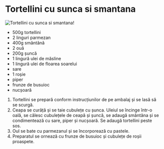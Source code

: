 ---
---
# Tortellini cu sunca si smantana

![Tortellini cu sunca si smantana!](https://media.kaufland.com/images/PPIM/AP_Content_666/std.lang.all/92/40/Asset_819240.jpg "Tortellini cu sunca si smantana")

- 500g tortellini
- 2 linguri parmezan
- 400g smântână
- 2 ouă
- 200g șuncă
- 1 lingură ulei de măsline
- 1 lingură ulei de floarea soarelui
- sare
- 1 roșie
- piper
- frunze de busuioc
- nucșoară

1. Tortellini se prepară conform instrucțiunilor de pe ambalaj și se lasă să se scurgă.
2. Ceapa se curăță și se taie cubulețe cu șunca. Uleiul se încinge într-o oală, se călesc cubulețele de ceapă și șuncă, se adaugă smântâna și se condimentează cu sare, piper și nucșoară. Se adaugă tortellini peste sos.
3. Oul se bate cu parmezanul și se încorporează cu pastele.
4. Preparatul se ornează cu frunze de busuioc și cubulețe de roșii proaspete.